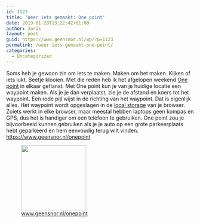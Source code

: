 ```yaml
---
id: 1123
title: 'Weer iets gemaakt: One point'
date: 2019-01-28T13:22:42+01:00
author: Joris
layout: post
guid: https://www.geensnor.nl/wp/?p=1123
permalink: /weer-iets-gemaakt-one-point/
categories:
  - Uncategorized
---
```

 Soms heb je gewoon zin om iets te maken. Maken om het maken. Kijken of iets lukt. Beetje klooien. Met die reden heb ik het afgelopen weekend [One point](https://www.geensnor.nl/onepoint/) in elkaar geflanst. Met One point kun je van je huidige locatie een waypoint maken. Als je je dan verplaatst, zie je de afstand en koers tot het waypoint. Een rode pijl wijst in de richting van het waypoint. Dat is eigenlijk alles. Het waypoint wordt opgeslagen in de [local storage](https://www.w3schools.com/html/html5_webstorage.asp) van je browser. Zoiets werkt in elke browser, maar meestal hebben laptops geen kompas en GPS, dus het is handiger om een telefoon te gebruiken. One point zou je bijvoorbeeld kunnen gebruiken als je je auto op een grote parkeerplaats hebt geparkeerd en hem eenvoudig terug wilt vinden. <https://www.geensnor.nl/onepoint> <figure class="wp-block-image is-resized"><img src="https://www.geensnor.nl/onepoint/qr.png" alt="" width="174" height="174" /> <figcaption>www.geensnor.nl/onepoint</figcaption> </figure>